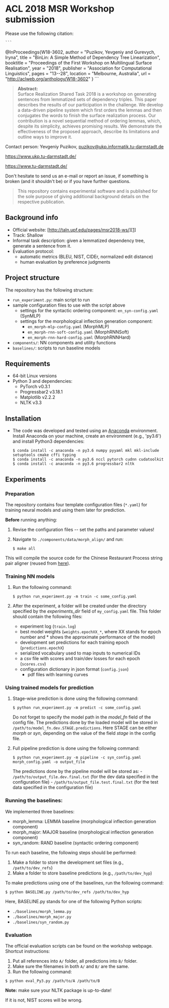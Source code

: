 # ACL 2018 MSR Workshop submission

Please use the following citation:

    ```
   @InProceedings{W18-3602,
        author    = 	"Puzikov, Yevgeniy and Gurevych, Iryna",
        title     = 	"BinLin: A Simple Method of Dependency Tree Linearization",
        booktitle = 	"Proceedings of the First Workshop on Multilingual Surface Realisation",
        year      = 	"2018",
        publisher = 	"Association for Computational Linguistics",
        pages     = 	"13--28",
        location  = 	"Melbourne, Australia",
        url       = 	"http://aclweb.org/anthology/W18-3602"
        }
    ```

> **Abstract:**  
  Surface Realization Shared Task 2018 is a workshop on generating
  sentences from lemmatized sets of dependency triples.  This paper
  describes the results of our participation in the challenge. We
  develop a data-driven pipeline system which first orders the lemmas
  and then conjugates the words to finish the surface realization
  process. Our contribution is a novel sequential method of
  ordering lemmas, which, despite its simplicity, achieves promising
  results. We demonstrate the effectiveness of the proposed approach,
  describe its limitations and outline ways to improve it.

Contact person: Yevgeniy Puzikov, puzikov@ukp.informatik.tu-darmstadt.de

https://www.ukp.tu-darmstadt.de/

https://www.tu-darmstadt.de/


Don't hesitate to send us an e-mail or report an issue, 
if something is broken (and it shouldn't be) or if you have further questions.

> This repository contains experimental software and is published for the sole purpose 
of giving additional background details on the respective publication. 

## Background info

* Official website: [http://taln.upf.edu/pages/msr2018-ws/][1]
* Track: Shallow
* Informal task description: given a lemmatized dependency tree, generate a sentence from it.
* Evaluation protocol: 
    - automatic metrics (BLEU, NIST, CIDEr, normalized edit distance)
    - human evaluation by preference judgments
     
## Project structure

The repository has the following structure:

* `run_experiment.py`: main script to run
* sample configuration files to use with the script above
    * settings for the syntactic ordering component: `en_syn-config.yaml` (SynMLP)
    * settings for the morphological inflection generation component:
        - `en_morph-mlp-config.yaml` (MorphMLP)
        - `en_morph-rnn-soft-config.yaml` (MorphRNNSoft)
        - `en_morph-rnn-hard-config.yaml` (MorphRNNHard)
* `components/`: NN components and utility functions
* `baselines/`: scripts to run baseline models

## Requirements

* 64-bit Linux versions
* Python 3 and dependencies:
    * PyTorch v0.3.1
    * Progressbar2 v3.18.1
    * Matplotlib v2.2.2
    * NLTK v3.3

## Installation

* The code was developed and tested using an [Anaconda][1] environment.
Install Anaconda on your machine, create an environment (e.g., 'py3.6')
and install Python3 dependencies:

    ```
    $ conda install -c anaconda -n py3.6 numpy pyyaml mkl mkl-include setuptools cmake cffi typing
    $ conda install -c anaconda -n py3.6 nccl pytorch cudnn cudatoolkit
    $ conda install -c anaconda -n py3.6 progressbar2 nltk
    ```

## Experiments

### Preparation

The repository contains four template configuration files (`*.yaml`)
for training neural models and using them later for prediction.

**Before** running anything:

1. Revise the configuration files -- set the paths and parameter values!
2. Navigate to `./components/data/morph_align/` and run:

   ```
   $ make all
   ```

This will compile the source code for the Chinese Restaurant Process
string pair aligner (reused from [here][2]).

### Training NN models

1. Run the following command:

    ```
    $ python run_experiment.py -m train -c some_config.yaml
    ```

2. After the experiment, a folder will be created under the directory specified
by the *experiments_dir* field of `my_config.yaml` file.
This folder should contain the following files:
    - experiment log (`train.log`)
    - best model weights (`weights.epochXX_*`, where XX stands for epoch number and * shows the approximate performance of the model)
    - development set predictions for each training epoch (`predictions.epochX`)
    - serialized vocabulary used to map inputs to numerical IDs
    - a csv file with scores and train/dev losses for each epoch (`scores.csv`)
    - configuration dictionary in json format (`config.json`)
        - pdf files with learning curves

### Using trained models for prediction

1. Stage-wise prediction is done using the following command:

    ```
    $ python run_experiment.py -m predict -c some_config.yaml
    ```

    Do not forget to specify the model path in the *model_fn* field of the config file.
    The predictions done by the loaded model will be stored in `/path/to/model_fn.dev.STAGE.predictions`.
    Here STAGE can be either *morph* or *syn*, depending on the value of the field *stage* in the config file.

2. Full pipeline prediction is done using the following command:

    ```
    $ python run_experiment.py -m pipeline -c syn_config.yaml morph_config.yaml -o output_file
    ```

    The predictions done by the pipeline model will be stored as:
        - `/path/to/output_file.dev.final.txt` (for the dev data specified in the configuration file)
        - `/path/to/output_file.test.final.txt` (for the test data specified in the configuration file)

### Running the baselines:

We implemented three baselines:

* morph_lemma: LEMMA baseline (morphological inflection generation component)
* morph_major: MAJOR baseline (morphological inflection generation component)
* syn_random: RAND baseline (syntactic ordering component)

To run each baseline, the following steps should be performed:

1. Make a folder to store the development set files (e.g., `/path/to/dev_refs`)
2. Make a folder to store baseline predictions (e.g., `/path/to/dev_hyp`)

To make predictions using one of the baselines, run the following command:

```
$ python BASELINE.py /path/to/dev_refs /path/to/dev_hyp
```

Here, BASELINE.py stands for one of the following Python scripts:

* `./baselines/morph_lemma.py`
* `./baselines/morph_major.py`
* `./baselines/syn_random.py`

### Evaluation

The official evaluation scripts can be found on the workshop webpage.
Shortcut instructions:

1. Put all references into `A/` folder, all predictions into `B/` folder.
2. Make sure the filenames in both `A/` and `B/` are the same.
3. Run the following command:

```
$ python eval_Py3.py /path/to/A /path/to/B
```

**Note:** make sure your NLTK package is up-to-date!

If it is not, NIST scores will be wrong.


[1]: https://www.anaconda.com/
[2]: https://github.com/roeeaharoni/morphological-reinflection
